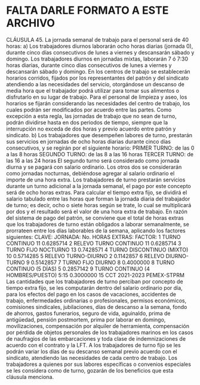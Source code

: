 # FALTA DARLE FORMATO A ESTE ARCHIVO 

CLÁUSULA 45. La jornada semanal de trabajo para el personal será de 40 horas:
a) Los trabajadores diurnos laborarán ocho horas diarias (jornada 0), durante cinco días
consecutivos de lunes a viernes y descansarán sábado y domingo.
Los trabajadores diurnos en jornadas mixtas, laborarán 7 ó 7:30 horas diarias, durante cinco
días consecutivos de lunes a viernes y descansarán sábado y domingo.
En los centros de trabajo se establecerán horarios corridos, fijados por los representantes del
patrón y del sindicato atendiendo a las necesidades del servicio, otorgándose un descanso de
media hora que el trabajador podrá utilizar para tomar sus alimentos o disfrutarlo en su lugar de
trabajo.
Para el personal de limpieza y aseo, los horarios se fijarán considerando las necesidades del
centro de trabajo, los cuales podrán ser modificados por acuerdo entre las partes.
Como excepción a esta regla, las jornadas de trabajo que no sean de turno, podrán dividirse
hasta en dos periodos de tiempo, siempre que la interrupción no exceda de dos horas y previo
acuerdo entre patrón y sindicato.
b) Los trabajadores que desempeñen labores de turno, prestarán sus servicios en jornadas
de ocho horas diarias durante cinco días consecutivos, y se regirán por el siguiente horario:
PRIMER TURNO: de las 0 a las 8 horas
SEGUNDO TURNO: de las 8 a las 16 horas
TERCER TURNO: de las 16 a las 24 horas
El segundo turno será considerado como jornada diurna y se pagará con salario ordinario. Los
otros dos se considerarán como jornadas nocturnas, debiéndose agregar al salario ordinario el
importe de una hora extra.
Los trabajadores de turno prestarán servicios durante un turno adicional a la jornada semanal,
el pago por este concepto será de ocho horas extras.
Para calcular el tiempo extra fijo, se dividirá el salario tabulado entre las horas que forman la
jornada diaria del trabajador de turno; es decir, ocho o siete horas según se trate, lo cual se
multiplicará por dos y el resultado será el valor de una hora extra de trabajo.
En razón del sistema de pago del patrón, se conviene que el total de horas extras que los
trabajadores de turno están obligados a laborar semanalmente, se prorrateen entre los días
laborables de la semana, aplicando los factores siguientes:
CLAVE: JORNADA:
No. HORAS
EXTRAS: FACTOR:
1 TURNO CONTINUO 11 0.6285714
2 RELEVO TURNO CONTINUO 11 0.6285714
3 TURNO FIJO NOCTURNO 13 0.7428571
4 TURNO DISCONTINUO (MIXTO) 10 0.5714285
5 RELEVO TURNO-DIURNO 2 0.1142857
6 RELEVO DIURNO-TURNO 9 0.5142857
7 TURNO FIJO DIURNO 8 0.4000000
8 TURNO CONTINUO (5 DÍAS) 5 0.2857142
9 TURNO CONTINUO (4 HOMBRES/PUESTO) 5:15 0.3000000
15
CCT 2021-2023 PEMEX-STPRM
Las cantidades que los trabajadores de turno perciban por concepto de tiempo extra fijo, se
les computarán dentro del salario ordinario por día, para los efectos del pago en los casos de
vacaciones, accidentes de trabajo, enfermedades ordinarias o profesionales, permisos
económicos, comisiones sindicales, jubilaciones, días de descanso a la semana, fondo de
ahorros, gastos funerarios, seguro de vida, aguinaldo, prima de antigüedad, pensión postmortem, prima por laborar en domingo, movilizaciones, compensación por alquiler de
herramienta, compensación por pérdida de objetos personales de los trabajadores marinos en
los casos de naufragios de las embarcaciones y toda clase de indemnizaciones de acuerdo con
el contrato y la LFT.
A los trabajadores de turno fijo se les podrán variar los días de su descanso semanal previo
acuerdo con el sindicato, atendiendo las necesidades de cada centro de trabajo.
Los trabajadores a quienes por sus labores específicas o convenios especiales se les
considera como de turno, gozarán de los beneficios que esta cláusula menciona.